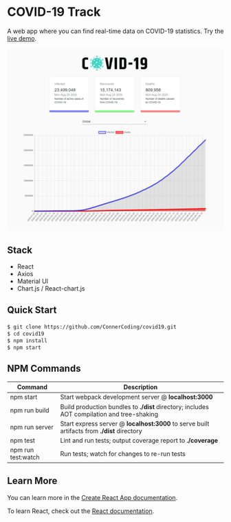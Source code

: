 
# COVID-19 Track

A web app where you can find real-time data on COVID-19 statistics. Try the [live demo](https://connercoding.github.io/covid19/).

![Image of UI](https://github.com/ConnerCoding/covid19/blob/master/src/images/appIMG.png)


Stack
-----

- React
- Axios
- Material UI
- Chart.js / React-chart.js



Quick Start
-----------

```shell
$ git clone https://github.com/ConnerCoding/covid19.git
$ cd covid19
$ npm install
$ npm start
```


NPM Commands
------------

|Command|Description|
|---|---|
|npm start|Start webpack development server @ **localhost:3000**|
|npm run build|Build production bundles to **./dist** directory; includes AOT compilation and tree-shaking|
|npm run server|Start express server @ **localhost:3000** to serve built artifacts from **./dist** directory|
|npm test|Lint and run tests; output coverage report to **./coverage**|
|npm run test:watch|Run tests; watch for changes to re-run tests|


## Learn More

You can learn more in the [Create React App documentation](https://facebook.github.io/create-react-app/docs/getting-started).

To learn React, check out the [React documentation](https://reactjs.org/).


